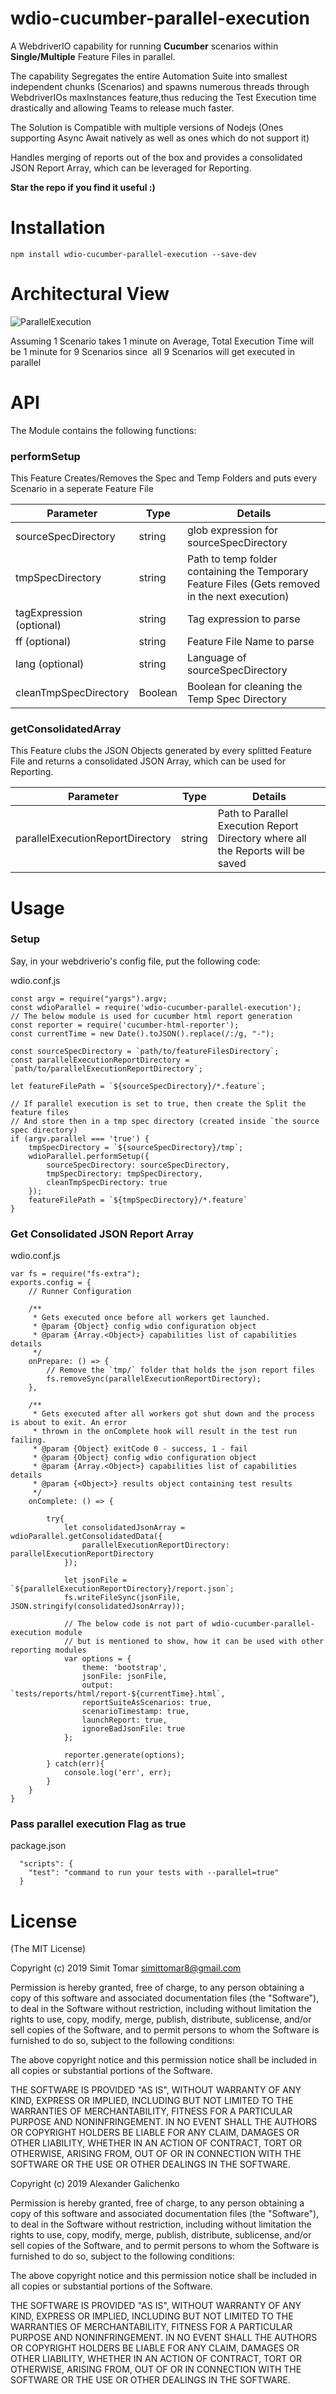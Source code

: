 # wdio-cucumber-parallel-execution

A WebdriverIO capability for running **Cucumber** scenarios within **Single/Multiple** Feature Files in parallel.

The capability Segregates the entire Automation Suite into smallest independent chunks (Scenarios) and spawns numerous threads through WebdriverIOs maxInstances feature,thus reducing the Test Execution time drastically and allowing Teams to release much faster.

The Solution is Compatible with multiple versions of Nodejs (Ones supporting Async Await natively as well as ones which do not support it)

Handles merging of reports out of the box and provides a consolidated JSON Report Array, which can be leveraged for Reporting.

**Star the repo if you find it useful :)**


# Installation

```
npm install wdio-cucumber-parallel-execution --save-dev
```

# Architectural View

![ParallelExecution](parallelExecution.png)

Assuming 1 Scenario takes 1 minute on Average, Total Execution Time will be 1 minute for 9 Scenarios since  all 9 Scenarios will get executed in parallel

# API


The Module contains the following functions:



### performSetup

This Feature Creates/Removes the Spec and Temp Folders and puts every Scenario in a seperate Feature File


| Parameter                        | Type   | Details                                                                                         |
|----------------------------------|--------|-------------------------------------------------------------------------------------------------|
| sourceSpecDirectory              | string | glob expression for sourceSpecDirectory                                                         |
| tmpSpecDirectory                 | string | Path to temp folder containing the Temporary Feature Files (Gets removed in the next execution) |
| tagExpression (optional)         | string | Tag expression to parse                                                                         |
| ff (optional)                    | string | Feature File Name to parse                                                                      |
| lang (optional)                  | string | Language of sourceSpecDirectory                                                                 |
| cleanTmpSpecDirectory            | Boolean| Boolean for cleaning the Temp Spec Directory                                                    |




### getConsolidatedArray


This Feature clubs the JSON Objects generated by every splitted Feature File and returns a consolidated JSON Array, which can be used for Reporting.

| Parameter                        | Type   | Details                                                                         |
|----------------------------------|--------|---------------------------------------------------------------------------------|
| parallelExecutionReportDirectory | string | Path to Parallel Execution Report Directory where all the Reports will be saved |




# Usage

### Setup

Say, in your webdriverio's config file, put the following code:

wdio.conf.js

```
const argv = require("yargs").argv;
const wdioParallel = require('wdio-cucumber-parallel-execution');
// The below module is used for cucumber html report generation
const reporter = require('cucumber-html-reporter');
const currentTime = new Date().toJSON().replace(/:/g, "-");

const sourceSpecDirectory = `path/to/featureFilesDirectory`;
const parallelExecutionReportDirectory = `path/to/parallelExecutionReportDirectory`;

let featureFilePath = `${sourceSpecDirectory}/*.feature`;

// If parallel execution is set to true, then create the Split the feature files
// And store then in a tmp spec directory (created inside `the source spec directory)
if (argv.parallel === 'true') {
    tmpSpecDirectory = `${sourceSpecDirectory}/tmp`;
    wdioParallel.performSetup({
        sourceSpecDirectory: sourceSpecDirectory,
        tmpSpecDirectory: tmpSpecDirectory,
        cleanTmpSpecDirectory: true
    });
    featureFilePath = `${tmpSpecDirectory}/*.feature`
}

```

### Get Consolidated JSON Report Array

wdio.conf.js

```
var fs = require("fs-extra");
exports.config = {
    // Runner Configuration

    /**
     * Gets executed once before all workers get launched.
     * @param {Object} config wdio configuration object
     * @param {Array.<Object>} capabilities list of capabilities details
     */
    onPrepare: () => {
        // Remove the `tmp/` folder that holds the json report files
        fs.removeSync(parallelExecutionReportDirectory);
    },

    /**
     * Gets executed after all workers got shut down and the process is about to exit. An error
     * thrown in the onComplete hook will result in the test run failing.
     * @param {Object} exitCode 0 - success, 1 - fail
     * @param {Object} config wdio configuration object
     * @param {Array.<Object>} capabilities list of capabilities details
     * @param {<Object>} results object containing test results
     */
    onComplete: () => {

        try{
            let consolidatedJsonArray = wdioParallel.getConsolidatedData({
                parallelExecutionReportDirectory: parallelExecutionReportDirectory
            });

            let jsonFile = `${parallelExecutionReportDirectory}/report.json`;
            fs.writeFileSync(jsonFile, JSON.stringify(consolidatedJsonArray));
    
            // The below code is not part of wdio-cucumber-parallel-execution module
            // but is mentioned to show, how it can be used with other reporting modules
            var options = {
                theme: 'bootstrap',
                jsonFile: jsonFile,
                output: `tests/reports/html/report-${currentTime}.html`,
                reportSuiteAsScenarios: true,
                scenarioTimestamp: true,
                launchReport: true,
                ignoreBadJsonFile: true
            };
    
            reporter.generate(options);
        } catch(err){
            console.log('err', err);
        }
    }
}

```

### Pass parallel execution Flag as true

package.json
```
  "scripts": {
    "test": "command to run your tests with --parallel=true"
  }

```


# License

(The MIT License)

Copyright (c) 2019 Simit Tomar simittomar8@gmail.com

Permission is hereby granted, free of charge, to any person obtaining a copy of this software and associated documentation files (the "Software"), to deal in the Software without restriction, including without limitation the rights to use, copy, modify, merge, publish, distribute, sublicense, and/or sell copies of the Software, and to permit persons to whom the Software is furnished to do so, subject to the following conditions:

The above copyright notice and this permission notice shall be included in all copies or substantial portions of the Software.

THE SOFTWARE IS PROVIDED "AS IS", WITHOUT WARRANTY OF ANY KIND, EXPRESS OR IMPLIED, INCLUDING BUT NOT LIMITED TO THE WARRANTIES OF MERCHANTABILITY, FITNESS FOR A PARTICULAR PURPOSE AND NONINFRINGEMENT. IN NO EVENT SHALL THE AUTHORS OR COPYRIGHT HOLDERS BE LIABLE FOR ANY CLAIM, DAMAGES OR OTHER LIABILITY, WHETHER IN AN ACTION OF CONTRACT, TORT OR OTHERWISE, ARISING FROM, OUT OF OR IN CONNECTION WITH THE SOFTWARE OR THE USE OR OTHER DEALINGS IN THE SOFTWARE.


Copyright (c) 2019 Alexander Galichenko

Permission is hereby granted, free of charge, to any person obtaining a copy of this software and associated documentation files (the "Software"), to deal in the Software without restriction, including without limitation the rights to use, copy, modify, merge, publish, distribute, sublicense, and/or sell copies of the Software, and to permit persons to whom the Software is furnished to do so, subject to the following conditions:

The above copyright notice and this permission notice shall be included in all copies or substantial portions of the Software.

THE SOFTWARE IS PROVIDED "AS IS", WITHOUT WARRANTY OF ANY KIND, EXPRESS OR IMPLIED, INCLUDING BUT NOT LIMITED TO THE WARRANTIES OF MERCHANTABILITY, FITNESS FOR A PARTICULAR PURPOSE AND NONINFRINGEMENT. IN NO EVENT SHALL THE AUTHORS OR COPYRIGHT HOLDERS BE LIABLE FOR ANY CLAIM, DAMAGES OR OTHER LIABILITY, WHETHER IN AN ACTION OF CONTRACT, TORT OR OTHERWISE, ARISING FROM, OUT OF OR IN CONNECTION WITH THE SOFTWARE OR THE USE OR OTHER DEALINGS IN THE SOFTWARE.

